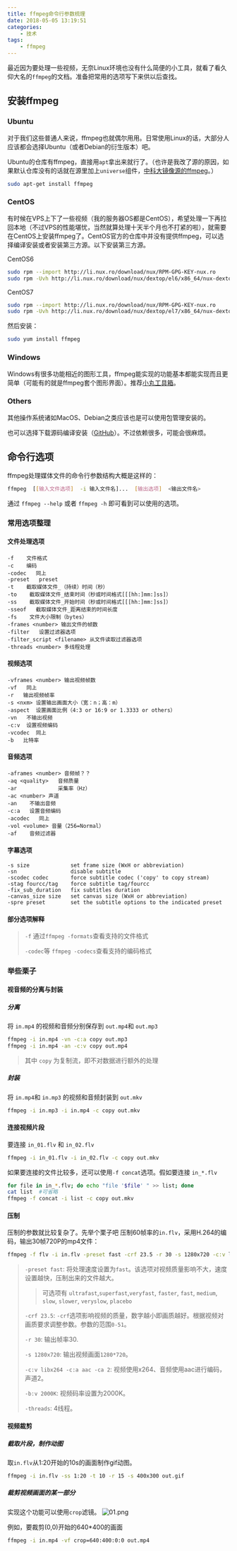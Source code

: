 ```yaml
---
title: ffmpeg命令行参数梳理
date: 2018-05-05 13:19:51
categories: 
    - 技术
tags: 
    - ffmpeg
---
```



最近因为要处理一些视频，无奈Linux环境也没有什么简便的小工具，就看了看久仰大名的`ffmpeg`的文档。准备把常用的选项写下来供以后查找。
<!--more-->

## 安装ffmpeg

### Ubuntu

对于我们这些普通人来说，ffmpeg也就偶尔用用。日常使用Linux的话，大部分人应该都会选择Ubuntu（或者Debian的衍生版本）吧。

Ubuntu的仓库有ffmpeg，直接用`apt`拿出来就行了。（也许是我改了源的原因，如果默认仓库没有的话就在源里加上`universe`组件，[中科大镜像源的ffmpeg](https://mirrors.ustc.edu.cn/ubuntu/pool/universe/f/ffmpeg/)。）

```bash
sudo apt-get install ffmpeg
```

### CentOS

有时候在VPS上下了一些视频（我的服务器OS都是CentOS），希望处理一下再拉回本地（不过VPS的性能堪忧，当然就算处理十天半个月也不打紧的啦），就需要在CentOS上安装ffmpeg了。CentOS官方的仓库中并没有提供ffmpeg，可以选择编译安装或者安装第三方源。以下安装第三方源。

CentOS6

```bash
sudo rpm --import http://li.nux.ro/download/nux/RPM-GPG-KEY-nux.ro
sudo rpm -Uvh http://li.nux.ro/download/nux/dextop/el6/x86_64/nux-dextop-release-0-2.el6.nux.noarch.rpm
```

CentOS7

```bash
sudo rpm --import http://li.nux.ro/download/nux/RPM-GPG-KEY-nux.ro
sudo rpm -Uvh http://li.nux.ro/download/nux/dextop/el7/x86_64/nux-dextop-release-0-5.el7.nux.noarch.rpm
```

然后安装：

```bash
sudo yum install ffmpeg
```

### Windows

Windows有很多功能相近的图形工具，ffmpeg能实现的功能基本都能实现而且更简单（可能有的就是ffmpeg套个图形界面）。推荐[小丸工具箱](https://maruko.appinn.me/)。

### Others

其他操作系统诸如MacOS、Debian之类应该也是可以使用包管理安装的。

也可以选择下载源码编译安装（[GitHub](https://github.com/FFmpeg/FFmpeg/releases)）。不过依赖很多，可能会很麻烦。

## 命令行选项

ffmpeg处理媒体文件的命令行参数结构大概是这样的：

```bash
ffmpeg  [[输入文件选项]  -i 输入文件名]...  [输出选项]  <输出文件名> 
 ```

通过 `ffmpeg --help` 或者 `ffmpeg -h` 即可看到可以使用的选项。

### 常用选项整理

#### 文件处理选项

```plaintext
-f    文件格式
-c    编码
-codec   同上
-preset   preset
-t    截取媒体文件_（持续）时间（秒）
-to    截取媒体文件_结束时间（秒或时间格式[[[hh:]mm:]ss]）
-ss    截取媒体文件_开始时间（秒或时间格式[[[hh:]mm:]ss]）
-sseof   截取媒体文件_距离结束的时间长度
-fs    文件大小限制（bytes）
-frames <number> 输出文件的帧数
-filter   设置过滤器选项
-filter_script <filename> 从文件读取过滤器选项
-threads <number> 多线程处理
```

#### 视频选项

```plaintext
-vframes <number> 输出视频帧数
-vf   同上
-r   输出视频帧率
-s <nxm> 设置输出画面大小（宽：n；高：m）
-aspect  设置画面比例（4:3 or 16:9 or 1.3333 or others）
-vn   不输出视频
-c:v  设置视频编码
-vcodec  同上
-b   比特率
```

#### 音频选项

```plaintext
-aframes <number> 音频帧？？
-aq <quality>   音频质量
-ar             采集率（Hz）
-ac <number> 声道
-an    不输出音频
-c:a   设置音频编码
-acodec   同上
-vol <volume> 音量（256=Normal）
-af    音频过滤器
```

#### 字幕选项

```plaintext
-s size             set frame size (WxH or abbreviation)
-sn                 disable subtitle
-scodec codec       force subtitle codec ('copy' to copy stream)
-stag fourcc/tag    force subtitle tag/fourcc
-fix_sub_duration   fix subtitles duration
-canvas_size size   set canvas size (WxH or abbreviation)
-spre preset        set the subtitle options to the indicated preset
```

#### 部分选项解释

> `-f` 通过`ffmpeg -formats`查看支持的文件格式
>
> `-codec`等 `ffmpeg -codecs`查看支持的编码格式

### 举些栗子

#### 视音频的分离与封装

##### 分离

将 `in.mp4` 的视频和音频分别保存到 `out.mp4`和 `out.mp3`

```bash
ffmpeg -i in.mp4 -vn -c:a copy out.mp3
ffmpeg -i in.mp4 -an -c:v copy out.mp4
```

> 其中 `copy` 为复制流，即不对数据进行额外的处理

##### 封装

将 `in.mp4`和 `in.mp3` 的视频和音频封装到 `out.mkv`

```bash
ffmpeg -i in.mp3 -i in.mp4 -c copy out.mkv
```

#### 连接视频片段

要连接 `in_01.flv` 和 `in_02.flv`

```bash
ffmpeg -i in_01.flv -i in_02.flv -c copy out.mkv
```

如果要连接的文件比较多，还可以使用`-f concat`选项。假如要连接 `in_*.flv`

```bash
for file in in_*.flv; do echo "file '$file' " >> list; done
cat list  #可省略
ffmpeg -f concat -i list -c copy out.mkv
```

#### 压制

压制的参数就比较复杂了。先举个栗子吧
压制60帧率的`in.flv`，采用H.264的编码，输出30帧720P的mp4文件：

```bash
ffmpeg -f flv -i in.flv -preset fast -crf 23.5 -r 30 -s 1280x720 -c:v libx264 -c:a aac -ca 2 -b:v 2000K -threads 4 out.mp4
```

> `-preset fast`: 将处理速度设置为`fast`。该选项对视频质量影响不大，速度设置越快，压制出来的文件越大。
>> 可选项有 `ultrafast`,`superfast`,`veryfast`, `faster`, `fast`, `medium`, `slow`, `slower`, `veryslow`, `placebo`
>
> `-crf 23.5`: `-crf`选项影响视频的质量，数字越小即画质越好。根据视频对画质要求调整参数。参数的范围`0-51`。
>
> `-r 30`: 输出帧率30.
>
> `-s 1280x720`: 输出视频画面`1280*720`。
>
> `-c:v libx264 -c:a aac -ca 2`: 视频使用x264、音频使用aac进行编码，声道2。
>
> `-b:v 2000K`: 视频码率设置为2000K。
>
> `-threads`: 4线程。

#### 视频裁剪

##### 截取片段，制作动图

取`in.flv`从1:20开始的10s的画面制作gif动图。

```bash
ffmpeg -i in.flv -ss 1:20 -t 10 -r 15 -s 400x300 out.gif
```

##### 裁剪视频画面的某一部分

实现这个功能可以使用`crop`滤镜。
![01.png](https://i.yusa.me/BEiLwLRJN93N.png "来源自网络")

例如，要裁剪(0,0)开始的640*400的画面

```bash
ffmpeg -i in.mp4 -vf crop=640:400:0:0 out.mp4
```
